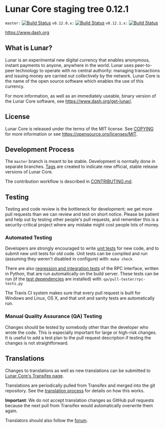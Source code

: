 Lunar Core staging tree 0.12.1
===============================

`master:` [![Build Status](https://travis-ci.org/lunarpay/lunar.svg?branch=master)](https://travis-ci.org/lunarpay/lunar) `v0.12.0.x:` [![Build Status](https://travis-ci.org/lunarpay/lunar.svg?branch=v0.12.0.x)](https://travis-ci.org/lunarpay/lunar/branches) `v0.12.1.x:` [![Build Status](https://travis-ci.org/lunarpay/lunar.svg?branch=v0.12.1.x)](https://travis-ci.org/lunarpay/lunar/branches)

https://www.dash.org


What is Lunar?
----------------

Lunar is an experimental new digital currency that enables anonymous, instant
payments to anyone, anywhere in the world. Lunar uses peer-to-peer technology
to operate with no central authority: managing transactions and issuing money
are carried out collectively by the network. Lunar Core is the name of the open
source software which enables the use of this currency.

For more information, as well as an immediately useable, binary version of
the Lunar Core software, see https://www.dash.org/get-lunar/.


License
-------

Lunar Core is released under the terms of the MIT license. See [COPYING](COPYING) for more
information or see https://opensource.org/licenses/MIT.

Development Process
-------------------

The `master` branch is meant to be stable. Development is normally done in separate branches.
[Tags](https://github.com/lunarpay/lunar/tags) are created to indicate new official,
stable release versions of Lunar Core.

The contribution workflow is described in [CONTRIBUTING.md](CONTRIBUTING.md).

Testing
-------

Testing and code review is the bottleneck for development; we get more pull
requests than we can review and test on short notice. Please be patient and help out by testing
other people's pull requests, and remember this is a security-critical project where any mistake might cost people
lots of money.

### Automated Testing

Developers are strongly encouraged to write [unit tests](/doc/unit-tests.md) for new code, and to
submit new unit tests for old code. Unit tests can be compiled and run
(assuming they weren't disabled in configure) with: `make check`

There are also [regression and integration tests](/qa) of the RPC interface, written
in Python, that are run automatically on the build server.
These tests can be run (if the [test dependencies](/qa) are installed) with: `qa/pull-tester/rpc-tests.py`

The Travis CI system makes sure that every pull request is built for Windows
and Linux, OS X, and that unit and sanity tests are automatically run.

### Manual Quality Assurance (QA) Testing

Changes should be tested by somebody other than the developer who wrote the
code. This is especially important for large or high-risk changes. It is useful
to add a test plan to the pull request description if testing the changes is
not straightforward.

Translations
------------

Changes to translations as well as new translations can be submitted to
[Lunar Core's Transifex page](https://www.transifex.com/projects/p/lunar/).

Translations are periodically pulled from Transifex and merged into the git repository. See the
[translation process](doc/translation_process.md) for details on how this works.

**Important**: We do not accept translation changes as GitHub pull requests because the next
pull from Transifex would automatically overwrite them again.

Translators should also follow the [forum](https://www.dash.org/forum/topic/lunar-worldwide-collaboration.88/).
